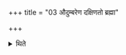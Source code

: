 +++
title = "03 औदुम्बरेण दक्षिणतो ब्रह्मा"

+++

<details><summary>थिते</summary>

औदुम्बरेण दक्षिणतो ब्रह्मा । राजन्यो वा ३
</details>
